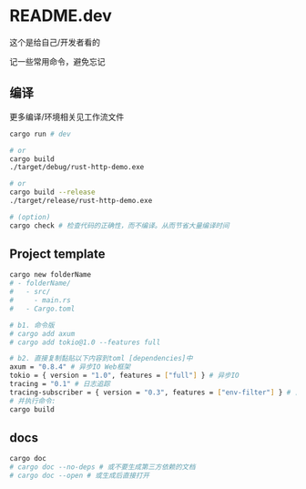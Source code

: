 # README.dev

这个是给自己/开发者看的

记一些常用命令，避免忘记

## 编译

更多编译/环境相关见工作流文件

```bash
cargo run # dev

# or
cargo build
./target/debug/rust-http-demo.exe

# or
cargo build --release
./target/release/rust-http-demo.exe

# (option)
cargo check # 检查代码的正确性，而不编译。从而节省大量编译时间
```

## Project template

```bash
cargo new folderName
# - folderName/
#   - src/
#     - main.rs
#   - Cargo.toml

# b1. 命令版
# cargo add axum
# cargo add tokio@1.0 --features full

# b2. 直接复制黏贴以下内容到toml [dependencies]中
axum = "0.8.4" # 异步IO Web框架
tokio = { version = "1.0", features = ["full"] } # 异步IO
tracing = "0.1" # 日志追踪
tracing-subscriber = { version = "0.3", features = ["env-filter"] } # 日志追踪
# 并执行命令:
cargo build
```

## docs

```bash
cargo doc
# cargo doc --no-deps # 或不要生成第三方依赖的文档
# cargo doc --open # 或生成后直接打开
```
